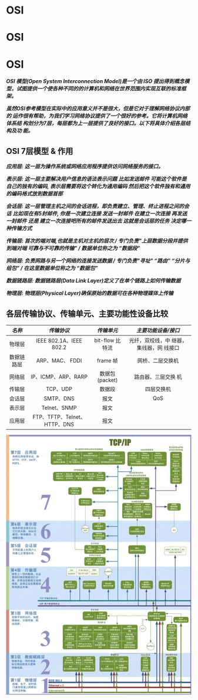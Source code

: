 # OSI


# OSI

# OSI

 ***OSI 模型(Open System Interconnection Model)是一个由 ISO 提出得到概念模 型，试图提供一个使各种不同的的计算机和网络在世界范围内实现互联的标准框架。***

 ***虽然OSI参考模型在实际中的应用意义并不是很大，但是它对于理解网络协议内部的 运作很有帮助，为我们学习网络协议提供了一个很好的参考。它将计算机网络体系结 构划分为7层，每层都为上一层提供了良好的接口。以下将具体介绍各层结构及功 能。***

## OSI 7层模型 & 作用

***应用层: 这一层为操作系统或网络应用程序提供访问网络服务的接口。***

***表示层: 这一层主要解决用户信息的语法表示问题*** ***比如发送邮件 可能这个软件是自己的独有的编码, 表示层需要将这个转化为通用编码 然后把这个软件独有和通用的编码格式放到数据首部***

***会话层: 这一层管理主机之间的会话进程，即负责建立、管理、终止进程之间的会话*** ***比如现在有5封邮件, 你是一次建立连接 发送一封邮件 在建立一次连接 再发送一封邮件*** ***还是 建立一次连接吧所有的邮件发送出去 这就是会话层的任务 决定哪一种传输方式***

***传输层: 首次的端对端,也就是主机对主机的层次 / 专门负责"上层数据分段并提供到端对端 可靠与不可靠的传输" / 数据单位称之为 “数据段”***

***网络层: 负责网路与另一个网络的连接发送数据 / 专门负责"寻址" “路由” “分片与组包” / 在这里数据单位称之为 “数据包”***

***数据链路层: 数据链路层(Data Link Layer)定义了在单个链路上如何传输数据***

***物理层: 物理层(Physical Layer)确保原始的数据可在各种物理媒体上传输***

## 各层传输协议、传输单元、主要功能性设备比较

| ***名称*** | ***传输协议***               | ***传输单元***   | ***主要功能设备/接口***       |
|:--------:|:------------------------:|:------------:|:---------------------:|
| 物理层      | IEEE 802.1A、IEEE 802.2   | bit-flow 比特流 | 光纤，双绞线，中 继器，集线器，网 线接口 |
| 数据链路层    | ARP、MAC、 FDDI            | frame 帧      | 网桥、二层交换机              |
| 网络层      | IP、ICMP、ARP、RARP         | 数据包(packet)  | 路由器、三层交换 机            |
| 传输层      | TCP、UDP                  | 数据段          | 四层交换机                 |
| 会话层      | SMTP、DNS                 | 报文           | QoS                   |
| 表示层      | Telnet、SNMP              | 报文           |                       |
| 应用层      | FTP、TFTP、Telnet、HTTP、DNS | 报文           |                       |

![OSI七层模型](https://raw.githubusercontent.com/vlicecream/cloudImage/main/data/202302141344412.png)

